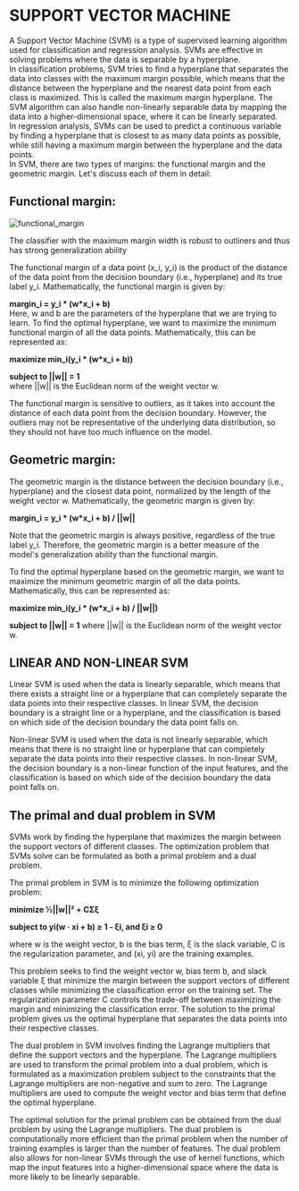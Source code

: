 # SUPPORT VECTOR MACHINE  
A Support Vector Machine (SVM) is a type of supervised learning algorithm used for classification and regression analysis. SVMs are effective in solving problems 
where the data is separable by a hyperplane.  
In classification problems, SVM tries to find a hyperplane that separates the data into classes with the maximum margin possible, which means that the distance between 
the hyperplane and the nearest data point from each class is maximized. This is called the maximum margin hyperplane. The SVM algorithm can also handle non-linearly 
separable data by mapping the data into a higher-dimensional space, where it can be linearly separated.  
In regression analysis, SVMs can be used to predict a continuous variable by finding a hyperplane that is closest to as many data points as possible, while still having
a maximum margin between the hyperplane and the data points.  
In SVM, there are two types of margins: the functional margin and the geometric margin. Let's discuss each of them in detail:

## Functional margin:

![functional_margin](https://user-images.githubusercontent.com/128781536/235594121-1b47f7b0-e9b9-4131-b8e3-191a51643a44.png)
 
The classifier with the maximum margin width is robust to outliners and thus has strong generalization ability

The functional margin of a data point (x_i, y_i) is the product of the distance of the data point from the decision boundary (i.e., hyperplane) and its true label y_i. 
Mathematically, the functional margin is given by:  

**margin_i = y_i * (w*x_i + b)**  
Here, w and b are the parameters of the hyperplane that we are trying to learn.
To find the optimal hyperplane, we want to maximize the minimum functional margin of all the data points. Mathematically, this can be represented as:  

**maximize min_i(y_i * (w*x_i + b))**   

**subject to ||w|| = 1**  
where ||w|| is the Euclidean norm of the weight vector w.

The functional margin is sensitive to outliers, as it takes into account the distance of each data point from the decision boundary. However, the outliers may 
not be representative of the underlying data distribution, so they should not have too much influence on the model.  

## Geometric margin:

The geometric margin is the distance between the decision boundary (i.e., hyperplane) and the closest data point, normalized by the length of the weight vector w. 
Mathematically, the geometric margin is given by:  

**margin_i = y_i * (w*x_i + b) / ||w||**

Note that the geometric margin is always positive, regardless of the true label y_i. Therefore, the geometric margin is a better measure of the model's generalization
ability than the functional margin.  

To find the optimal hyperplane based on the geometric margin, we want to maximize the minimum geometric margin of all the data points. Mathematically, this can be 
represented as:  

**maximize min_i(y_i * (w*x_i + b) / ||w||)**

**subject to ||w|| = 1**
where ||w|| is the Euclidean norm of the weight vector w.

## LINEAR AND NON-LINEAR SVM

Linear SVM is used when the data is linearly separable, which means that there exists a straight line or a hyperplane that can completely separate the data points into their respective classes. In linear SVM, the decision boundary is a straight line or a hyperplane, and the classification is based on which side of the decision boundary the data point falls on.

Non-linear SVM is used when the data is not linearly separable, which means that there is no straight line or hyperplane that can completely separate the data points into their respective classes. In non-linear SVM, the decision boundary is a non-linear function of the input features, and the classification is based on which side of the decision boundary the data point falls on.  

## The primal and dual problem in SVM  

SVMs work by finding the hyperplane that maximizes the margin between the support vectors of different classes. The optimization problem that SVMs solve can be formulated as both a primal problem and a dual problem.

The primal problem in SVM is to minimize the following optimization problem:

**minimize ½||w||² + CΣξ**

**subject to yi(w · xi + b) ≥ 1 - ξi, and ξi ≥ 0**

where w is the weight vector, b is the bias term, ξ is the slack variable, C is the regularization parameter, and (xi, yi) are the training examples.

This problem seeks to find the weight vector w, bias term b, and slack variable ξ that minimize the margin between the support vectors of different classes while minimizing the classification error on the training set. The regularization parameter C controls the trade-off between maximizing the margin and minimizing the classification error. The solution to the primal problem gives us the optimal hyperplane that separates the data points into their respective classes.

The dual problem in SVM involves finding the Lagrange multipliers that define the support vectors and the hyperplane. The Lagrange multipliers are used to transform the primal problem into a dual problem, which is formulated as a maximization problem subject to the constraints that the Lagrange multipliers are non-negative and sum to zero. The Lagrange multipliers are used to compute the weight vector and bias term that define the optimal hyperplane.

The optimal solution for the primal problem can be obtained from the dual problem by using the Lagrange multipliers. The dual problem is computationally more efficient than the primal problem when the number of training examples is larger than the number of features. The dual problem also allows for non-linear SVMs through the use of kernel functions, which map the input features into a higher-dimensional space where the data is more likely to be linearly separable.

